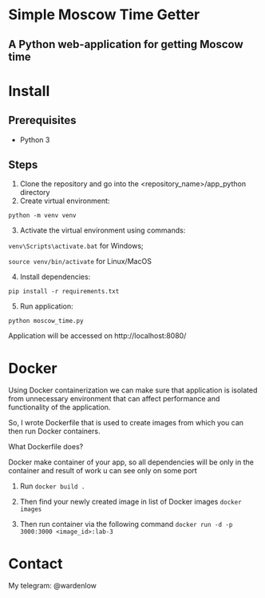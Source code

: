 # Simple Moscow Time Getter
## A Python web-application for getting Moscow time

# Install
## Prerequisites
* Python 3

## Steps
1. Clone the repository and go into the <repository_name>/app_python directory
2. Create virtual environment: 

```python -m venv venv```

3. Activate the virtual environment using commands: 
  
```venv\Scripts\activate.bat``` for Windows; 
   
```source venv/bin/activate``` for Linux/MacOS

4. Install dependencies:

```pip install -r requirements.txt```

5. Run application: 

```python moscow_time.py```

Application will be accessed on http://localhost:8080/

# Docker

Using Docker containerization we can make sure that application is isolated from unnecessary environment that can affect performance and functionality of the application.

So, I wrote Dockerfile that is used to create images from which you can then run Docker containers.

What Dockerfile does?

Docker make container of your app, so all dependencies will be only in the container and result of work u can see only on some port

1. Run
```docker build .```

2. Then find your newly created image in list of Docker images
```docker images```

3. Then run container via the following command
```docker run -d -p 3000:3000 <image_id>:lab-3```

# Contact
My telegram: @wardenlow